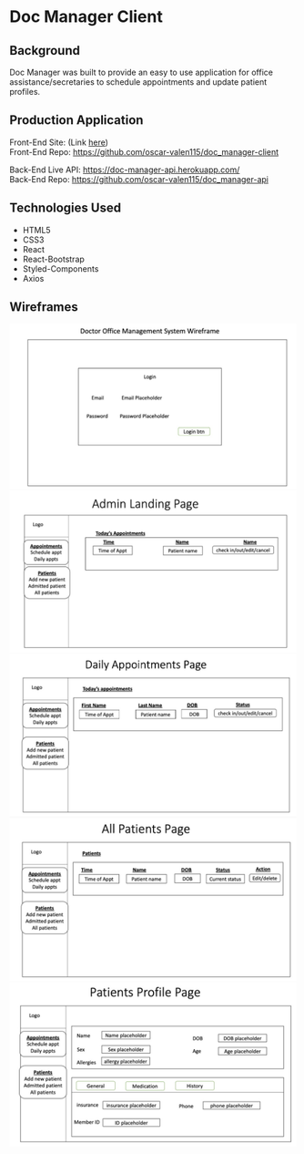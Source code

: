 # Doc Manager Client

## Background  
Doc Manager was built to provide an easy to use application for office assistance/secretaries to schedule appointments and update patient profiles. 
## Production Application
Front-End Site: (Link [here](https://oscar-valen115.github.io/doc_manager-client/))  
Front-End Repo: https://github.com/oscar-valen115/doc_manager-client  

Back-End Live API: https://doc-manager-api.herokuapp.com/  
Back-End Repo: https://github.com/oscar-valen115/doc_manager-api

## Technologies Used
- HTML5
- CSS3
- React
- React-Bootstrap
- Styled-Components
- Axios
## Wireframes

![wireframe_login](./admin/Capstone_Office_Assistant_Wireframe_login.jpg)  
![wireframe_landing_page](./admin/Capstone_Office_Assistant_Wireframe_landing_page.jpg)  
![wireframe_daily_appts](./admin/Capstone_Office_Assistant_Wireframe_daily_appts.jpg)
![wireframe_all_patients](./admin/Capstone_Office_Assistant_Wireframe_all_patients.jpg)
![wireframe_patient_profile](./admin/Capstone_Office_Assistant_Wireframe_patient_profile.jpg) 